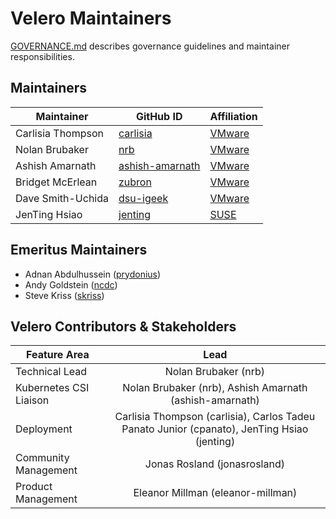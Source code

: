 # Velero Maintainers

[GOVERNANCE.md](https://github.com/vmware-tanzu/velero/blob/main/GOVERNANCE.md) describes governance guidelines and maintainer responsibilities.

## Maintainers

| Maintainer | GitHub ID | Affiliation |
| --------------- | --------- | ----------- |
| Carlisia Thompson | [carlisia](https://github.com/carlisia) | [VMware](https://www.github.com/vmware/) |
| Nolan Brubaker | [nrb](https://github.com/nrb) | [VMware](https://www.github.com/vmware/) |
| Ashish Amarnath | [ashish-amarnath](https://github.com/ashish-amarnath) | [VMware](https://www.github.com/vmware/) |
| Bridget McErlean | [zubron](https://github.com/zubron) | [VMware](https://www.github.com/vmware/) |
| Dave Smith-Uchida | [dsu-igeek](https://github.com/dsu-igeek) | [VMware](https://www.github.com/vmware/) |
| JenTing Hsiao | [jenting](https://github.com/jenting) | [SUSE](https://github.com/SUSE/) 

## Emeritus Maintainers
* Adnan Abdulhussein ([prydonius](https://github.com/prydonius))
* Andy Goldstein ([ncdc](https://github.com/ncdc))
* Steve Kriss ([skriss](https://github.com/skriss))

## Velero Contributors & Stakeholders

| Feature Area | Lead |
| ----------------------------- | :---------------------: |
| Technical Lead | Nolan Brubaker (nrb) |
| Kubernetes CSI Liaison | Nolan Brubaker (nrb), Ashish Amarnath (ashish-amarnath) |
| Deployment | Carlisia Thompson (carlisia), Carlos Tadeu Panato Junior (cpanato), JenTing Hsiao (jenting) | 
| Community Management | Jonas Rosland (jonasrosland) |
| Product Management | Eleanor Millman (eleanor-millman) |
